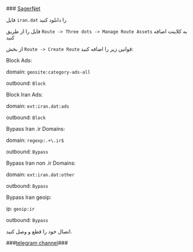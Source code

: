 ​###​ ​[​SagerNet​](https://github.com/SagerNet/SagerNet) 

فایل `iran.dat` را دانلود کنید

فایل را از طریق `Route -> Three dots -> Manage Route Assets` به کلاینت اضافه کنید

از بخش `Route -> Create Route` قوانین زیر را اضافه کنید:

Block Ads:

domain: `geosite:category-ads-all`

outbound: `Block`

Block Iran Ads:

domain: `ext:iran.dat:ads`

outbound: `Block`

Bypass Iran .ir Domains:

domain: `regexp:.+\.ir$`

outbound: `Bypass`

Bypass Iran non .ir Domains:

domain: `ext:iran.dat:other`

outbound: `Bypass`

Bypass Iran geoip:

ip: `geoip:ir`

outbound: `Bypass`

اتصال خود را قطع و وصل کنید.

​###[​telegram channel](https://t.me/nim_baha_IR)###
